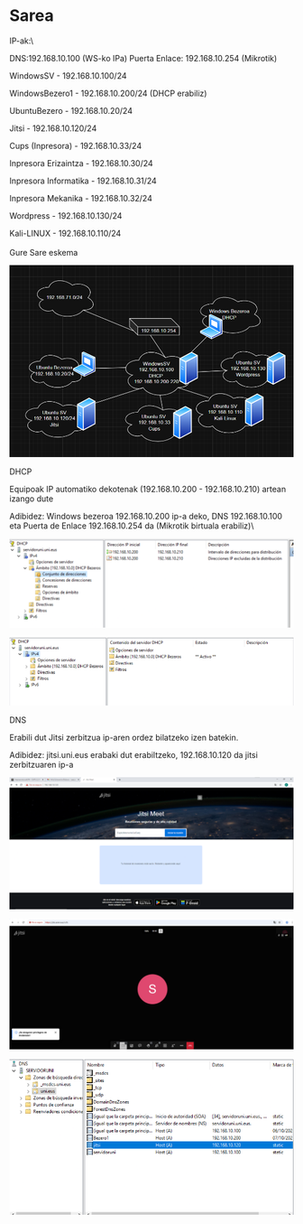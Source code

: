 # Sarea

IP-ak:\


DNS:192.168.10.100 (WS-ko IPa) Puerta Enlace: 192.168.10.254 (Mikrotik)

WindowsSV - 192.168.10.100/24

WindowsBezero1 - 192.168.10.200/24 (DHCP erabiliz)

UbuntuBezero - 192.168.10.20/24

Jitsi - 192.168.10.120/24

Cups (Inpresora) - 192.168.10.33/24

Inpresora Erizaintza - 192.168.10.30/24

Inpresora Informatika - 192.168.10.31/24

Inpresora Mekanika - 192.168.10.32/24

Wordpress - 192.168.10.130/24

Kali-LINUX - 192.168.10.110/24\
\
Gure Sare eskema



![](.gitbook/assets/unknown.png)





DHCP

Equipoak IP automatiko dekotenak (192.168.10.200 - 192.168.10.210) artean izango dute



Adibidez: Windows bezeroa 192.168.10.200 ip-a deko, DNS 192.168.10.100 eta Puerta de Enlace 192.168.10.254 da (Mikrotik birtuala erabiliz)\


![](<.gitbook/assets/unknown (28).png>)



![](<.gitbook/assets/unknown (29).png>)



DNS



Erabili dut Jitsi zerbitzua ip-aren ordez bilatzeko izen batekin.

Adibidez: jitsi.uni.eus erabaki dut erabiltzeko, 192.168.10.120 da jitsi zerbitzuaren ip-a



![](<.gitbook/assets/unknown (30).png>)



![](<.gitbook/assets/unknown (31).png>)



![](<.gitbook/assets/unknown (32).png>)
